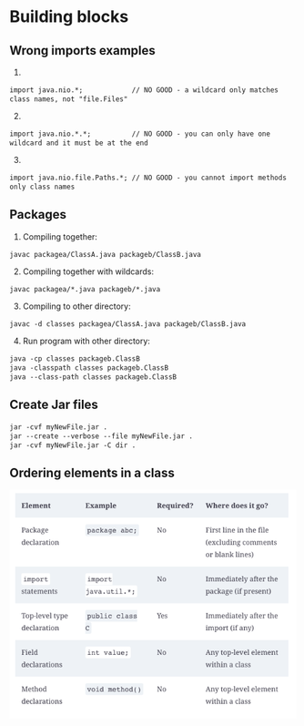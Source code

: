# Building blocks

## Wrong imports examples

1. 
```
import java.nio.*;            // NO GOOD - a wildcard only matches class names, not "file.Files"
```
2.
```
import java.nio.*.*;          // NO GOOD - you can only have one wildcard and it must be at the end
```

3.
```
import java.nio.file.Paths.*; // NO GOOD - you cannot import methods only class names
```

## Packages

1. Compiling together:
```
javac packagea/ClassA.java packageb/ClassB.java
```

2. Compiling together with wildcards:
```
javac packagea/*.java packageb/*.java
```

3. Compiling to other directory:
```
javac -d classes packagea/ClassA.java packageb/ClassB.java
```
4. Run program with other directory:
```
java -cp classes packageb.ClassB
java -classpath classes packageb.ClassB
java --class-path classes packageb.ClassB
```

## Create Jar files

```
jar -cvf myNewFile.jar .
jar --create --verbose --file myNewFile.jar .
jar -cvf myNewFile.jar -C dir .
```

## Ordering elements in a class

![img.png](img.png)